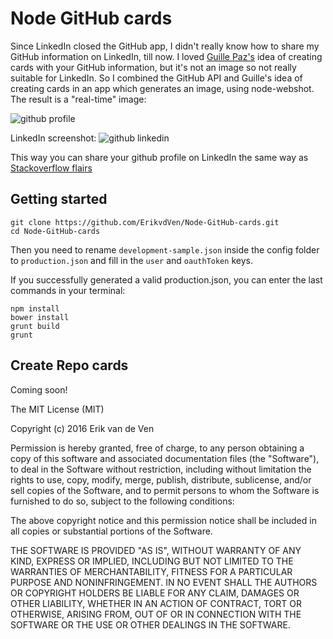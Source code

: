 # Node GitHub cards

Since LinkedIn closed the GitHub app, I didn't really know how to share my GitHub information on LinkedIn, till now. I loved 
[Guille Paz's](https://github.com/pazguille/github-card) idea of creating cards with your GitHub information, but it's not an image so not really suitable for LinkedIn. So I combined the GitHub API and Guille's idea of creating cards in an app which generates an image, using node-webshot. The result is a "real-time" image:

![github profile](http://node-github-cards.herokuapp.com/images/profile-basic)

LinkedIn screenshot:
![github linkedin](http://i.imgur.com/FygjY66.png)

This way you can share your github profile on LinkedIn the same way as [Stackoverflow flairs](stackoverflow.com/users/flair)

## Getting started
```
git clone https://github.com/ErikvdVen/Node-GitHub-cards.git
cd Node-GitHub-cards
```
Then you need to rename `development-sample.json` inside the config folder to `production.json` and fill in the `user` and `oauthToken` keys.

If you successfully generated a valid production.json, you can enter the last commands in your terminal:
```
npm install
bower install
grunt build
grunt
```

## Create Repo cards
Coming soon!

The MIT License (MIT)

Copyright (c) 2016 Erik van de Ven

Permission is hereby granted, free of charge, to any person obtaining a copy
of this software and associated documentation files (the "Software"), to deal
in the Software without restriction, including without limitation the rights
to use, copy, modify, merge, publish, distribute, sublicense, and/or sell
copies of the Software, and to permit persons to whom the Software is
furnished to do so, subject to the following conditions:

The above copyright notice and this permission notice shall be included in all
copies or substantial portions of the Software.

THE SOFTWARE IS PROVIDED "AS IS", WITHOUT WARRANTY OF ANY KIND, EXPRESS OR
IMPLIED, INCLUDING BUT NOT LIMITED TO THE WARRANTIES OF MERCHANTABILITY,
FITNESS FOR A PARTICULAR PURPOSE AND NONINFRINGEMENT. IN NO EVENT SHALL THE
AUTHORS OR COPYRIGHT HOLDERS BE LIABLE FOR ANY CLAIM, DAMAGES OR OTHER
LIABILITY, WHETHER IN AN ACTION OF CONTRACT, TORT OR OTHERWISE, ARISING FROM,
OUT OF OR IN CONNECTION WITH THE SOFTWARE OR THE USE OR OTHER DEALINGS IN THE
SOFTWARE.
